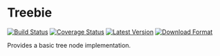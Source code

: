 

Treebie
====================================================

[![Build Status](https://travis-ci.org/twneale/treebie.svg?branch=master)](https://travis-ci.org/twneale/treebie)
[![Coverage Status](https://coveralls.io/repos/twneale/treebie/badge.png?branch=master)](https://coveralls.io/r/twneale/treebie?branch=master)
[![Latest Version](https://pypip.in/version/treebie/badge.png)](https://pypi.python.org/pypi/treebie/)
[![Download Format](https://pypip.in/format/treebie/badge.png)](https://pypi.python.org/pypi/treebie/)

Provides a basic tree node implementation.